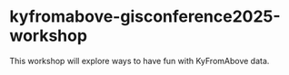 # kyfromabove-gisconference2025-workshop
This workshop will explore ways to have fun with KyFromAbove data.
